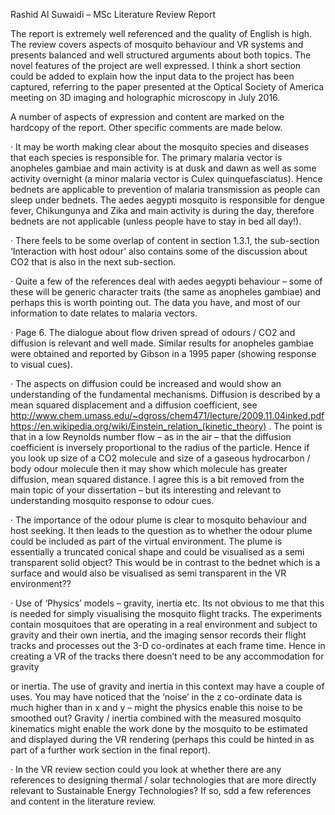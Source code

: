 Rashid Al Suwaidi – MSc Literature Review Report

The report is extremely well referenced and the quality of English is high. The review covers aspects of mosquito behaviour and VR systems and presents balanced and well structured arguments about both topics. The novel features of the project are well expressed. I think a short section could be added to explain how the input data to the project has been captured, referring to the paper presented at the Optical Society of America meeting on 3D imaging and holographic microscopy in July 2016.

A number of aspects of expression and content are marked on the hardcopy of the report. Other specific comments are made below.

· It may be worth making clear about the mosquito species and diseases that each species is responsible for. The primary malaria vector is anopheles gambiae and main activity is at dusk and dawn as well as some activity overnight (a minor malaria vector is Culex quinquefasciatus). Hence bednets are applicable to prevention of malaria transmission as people can sleep under bednets. The aedes aegypti mosquito is responsible for dengue fever, Chikungunya and Zika and main activity is during the day, therefore bednets are not applicable (unless people have to stay in bed all day!).

· There feels to be some overlap of content in section 1.3.1, the sub-section ‘Interaction with host odour’ also contains some of the discussion about CO2 that is also in the next sub-section.

· Quite a few of the references deal with aedes aegypti behaviour – some of these will be generic character traits (the same as anopheles gambiae) and perhaps this is worth pointing out. The data you have, and most of our information to date relates to malaria vectors.

· Page 6. The dialogue about flow driven spread of odours / CO2 and diffusion is relevant and well made. Similar results for anopheles gambiae were obtained and reported by Gibson in a 1995 paper (showing response to visual cues).

· The aspects on diffusion could be increased and would show an understanding of the fundamental mechanisms. Diffusion is described by a mean squared displacement and a diffusion coefficient, see http://www.chem.umass.edu/~dgross/chem471/lecture/2009.11.04inked.pdf https://en.wikipedia.org/wiki/Einstein_relation_(kinetic_theory) . The point is that in a low Reynolds number flow – as in the air – that the diffusion coefficient is inversely proportional to the radius of the particle. Hence if you look up size of a CO2 molecule and size of a gaseous hydrocarbon / body odour molecule then it may show which molecule has greater diffusion, mean squared distance. I agree this is a bit removed from the main topic of your dissertation – but its interesting and relevant to understanding mosquito response to odour cues.

· The importance of the odour plume is clear to mosquito behaviour and host seeking. It then leads to the question as to whether the odour plume could be included as part of the virtual environment. The plume is essentially a truncated conical shape and could be visualised as a semi transparent solid object? This would be in contrast to the bednet which is a surface and would also be visualised as semi transparent in the VR environment??

· Use of ‘Physics’ models – gravity, inertia etc. Its not obvious to me that this is needed for simply visualising the mosquito flight tracks. The experiments contain mosquitoes that are operating in a real environment and subject to gravity and their own inertia, and the imaging sensor records their flight tracks and processes out the 3-D co-ordinates at each frame time. Hence in creating a VR of the tracks there doesn’t need to be any accommodation for gravity

or inertia. The use of gravity and inertia in this context may have a couple of uses. You may have noticed that the ‘noise’ in the z co-ordinate data is much higher than in x and y – might the physics enable this noise to be smoothed out? Gravity / inertia combined with the measured mosquito kinematics might enable the work done by the mosquito to be estimated and displayed during the VR rendering (perhaps this could be hinted in as part of a further work section in the final report).

· In the VR review section could you look at whether there are any references to designing thermal / solar technologies that are more directly relevant to Sustainable Energy Technologies? If so, sdd a few references and content in the literature review.
